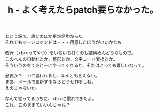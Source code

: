 ﻿---
title: h - よく考えたらpatch要らなかった。
pubtime: 2012-12-06T16:33:00+09:00
tags: [テスト記事]
---

という訳で、思いのほか更新簡単だった。  
それでもマージコマンドは・・・用意したほうがいいかなぁ

改行（&lt;br&gt;ってやつ）をいちいち打つのも結構めんどうなもので。  
このへんの自動化とか、整形とか、文字コード変換とか。  
そういうのをてきとーにやってくれると、それはとっても嬉しいなって。

必要か？　って言われると、なんとも言えない。  
まあ、メールで更新するならどうせ作るしね。  
ええじゃないか。

なんて言ってるうちに、&lt;br&gt;に慣れてきたよ。  
これ、このままでいいんじゃね？
